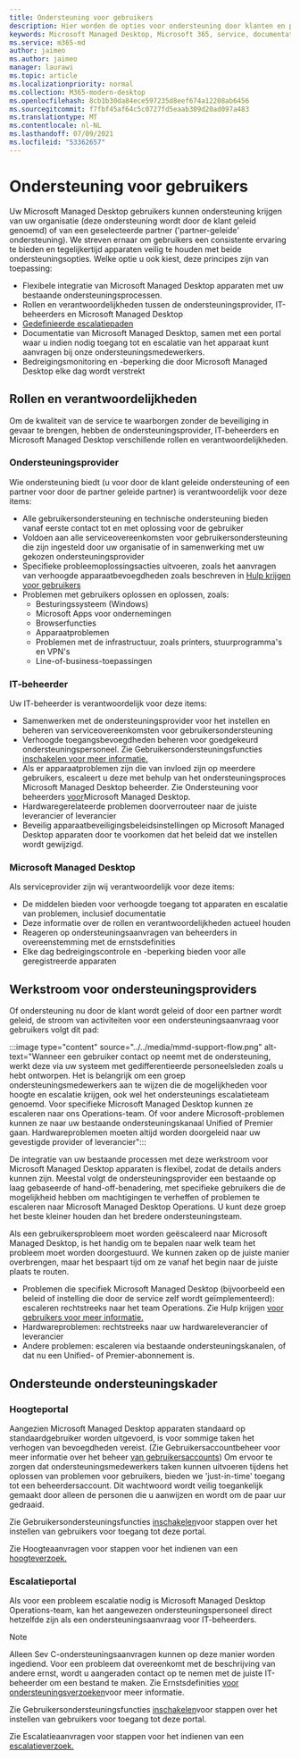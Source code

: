 ```yaml
---
title: Ondersteuning voor gebruikers
description: Hier worden de opties voor ondersteuning door klanten en partners uitgelegd.
keywords: Microsoft Managed Desktop, Microsoft 365, service, documentatie
ms.service: m365-md
author: jaimeo
ms.author: jaimeo
manager: laurawi
ms.topic: article
ms.localizationpriority: normal
ms.collection: M365-modern-desktop
ms.openlocfilehash: 8cb1b30da84ece597235d8eef674a12208ab6456
ms.sourcegitcommit: f7fbf45af64c5c0727fd5eaab309d20ad097a483
ms.translationtype: MT
ms.contentlocale: nl-NL
ms.lasthandoff: 07/09/2021
ms.locfileid: "53362657"
---
```

# <a name="user-support"></a>Ondersteuning voor gebruikers

Uw Microsoft Managed Desktop gebruikers kunnen ondersteuning krijgen van uw organisatie (deze ondersteuning wordt door de klant geleid genoemd) of van een geselecteerde partner ('partner-geleide' ondersteuning). We streven ernaar om gebruikers een consistente ervaring te bieden en tegelijkertijd apparaten veilig te houden met beide ondersteuningsopties. Welke optie u ook kiest, deze principes zijn van toepassing: 

- Flexibele integratie van Microsoft Managed Desktop apparaten met uw bestaande ondersteuningsprocessen. 
- Rollen en verantwoordelijkheden tussen de ondersteuningsprovider, IT-beheerders en Microsoft Managed Desktop 
- [Gedefinieerde escalatiepaden](#workflow-for-support-providers)
- Documentatie van Microsoft Managed Desktop, samen met een portal waar u indien nodig toegang tot en escalatie van het apparaat kunt aanvragen bij onze ondersteuningsmedewerkers.
- Bedreigingsmonitoring en -beperking die door Microsoft Managed Desktop elke dag wordt verstrekt

## <a name="roles-and-responsibilities"></a>Rollen en verantwoordelijkheden

Om de kwaliteit van de service te waarborgen zonder de beveiliging in gevaar te brengen, hebben de ondersteuningsprovider, IT-beheerders en Microsoft Managed Desktop verschillende rollen en verantwoordelijkheden.

### <a name="support-provider"></a>Ondersteuningsprovider

Wie ondersteuning biedt (u voor door de klant geleide ondersteuning of een partner voor door de partner geleide partner) is verantwoordelijk voor deze items:

- Alle gebruikersondersteuning en technische ondersteuning bieden vanaf eerste contact tot en met oplossing voor de gebruiker
- Voldoen aan alle serviceovereenkomsten voor gebruikersondersteuning die zijn ingesteld door uw organisatie of in samenwerking met uw gekozen ondersteuningsprovider
- Specifieke probleemoplossingsacties uitvoeren, zoals het aanvragen van verhoogde apparaatbevoegdheden zoals beschreven in [Hulp krijgen voor gebruikers](../working-with-managed-desktop/end-user-support.md)
- Problemen met gebruikers oplossen en oplossen, zoals:
    - Besturingssysteem (Windows)
    - Microsoft Apps voor ondernemingen
    - Browserfuncties
    - Apparaatproblemen
    - Problemen met de infrastructuur, zoals printers, stuurprogramma's en VPN's
    - Line-of-business-toepassingen

### <a name="it-admin"></a>IT-beheerder

Uw IT-beheerder is verantwoordelijk voor deze items:

- Samenwerken met de ondersteuningsprovider voor het instellen en beheren van serviceovereenkomsten voor gebruikersondersteuning
- Verhoogde toegangsbevoegdheden beheren voor goedgekeurd ondersteuningspersoneel. Zie Gebruikersondersteuningsfuncties [inschakelen voor meer informatie.](../get-started/enable-support.md)
- Als er apparaatproblemen zijn die van invloed zijn op meerdere gebruikers, escaleert u deze met behulp van het ondersteuningsproces Microsoft Managed Desktop beheerder. Zie Ondersteuning voor beheerders [voor](../working-with-managed-desktop/admin-support.md)Microsoft Managed Desktop.
- Hardwaregerelateerde problemen doorverrouteer naar de juiste leverancier of leverancier
- Beveilig apparaatbeveiligingsbeleidsinstellingen op Microsoft Managed Desktop apparaten door te voorkomen dat het beleid dat we instellen wordt gewijzigd.

### <a name="microsoft-managed-desktop"></a>Microsoft Managed Desktop

Als serviceprovider zijn wij verantwoordelijk voor deze items:

- De middelen bieden voor verhoogde toegang tot apparaten en escalatie van problemen, inclusief documentatie
- Deze informatie over de rollen en verantwoordelijkheden actueel houden
- Reageren op ondersteuningsaanvragen van beheerders in overeenstemming met de ernstsdefinities
- Elke dag bedreigingscontrole en -beperking bieden voor alle geregistreerde apparaten

## <a name="workflow-for-support-providers"></a>Werkstroom voor ondersteuningsproviders

Of ondersteuning nu door de klant wordt geleid of door een partner wordt geleid, de stroom van activiteiten voor een ondersteuningsaanvraag voor gebruikers volgt dit pad:

:::image type="content" source="../../media/mmd-support-flow.png" alt-text="Wanneer een gebruiker contact op neemt met de ondersteuning, werkt deze via uw systeem met gedifferentieerde personeelsleden zoals u hebt ontworpen. Het is belangrijk om een groep ondersteuningsmedewerkers aan te wijzen die de mogelijkheden voor hoogte en escalatie krijgen, ook wel het ondersteunings escalatieteam genoemd. Voor specifieke Microsoft Managed Desktop kunnen ze escaleren naar ons Operations-team. Of voor andere Microsoft-problemen kunnen ze naar uw bestaande ondersteuningskanaal Unified of Premier gaan. Hardwareproblemen moeten altijd worden doorgeleid naar uw gevestigde provider of leverancier":::

De integratie van uw bestaande processen met deze werkstroom voor Microsoft Managed Desktop apparaten is flexibel, zodat de details anders kunnen zijn. Meestal volgt de ondersteuningsprovider een bestaande op laag gebaseerde of hand-off-benadering, met specifieke gebruikers die de mogelijkheid hebben om machtigingen te verheffen of problemen te escaleren naar Microsoft Managed Desktop Operations. U kunt deze groep het beste kleiner houden dan het bredere ondersteuningsteam.

Als een gebruikersprobleem moet worden geëscaleerd naar Microsoft Managed Desktop, is het handig om te bepalen naar welk team het probleem moet worden doorgestuurd. We kunnen zaken op de juiste manier overbrengen, maar het bespaart tijd om ze vanaf het begin naar de juiste plaats te routen.

- Problemen die specifiek Microsoft Managed Desktop (bijvoorbeeld een beleid of instelling die door de service zelf wordt geïmplementeerd): escaleren rechtstreeks naar het team Operations. Zie Hulp krijgen [voor gebruikers voor meer informatie.](../working-with-managed-desktop/end-user-support.md)
- Hardwareproblemen: rechtstreeks naar uw hardwareleverancier of leverancier
- Andere problemen: escaleren via bestaande ondersteuningskanalen, of dat nu een Unified- of Premier-abonnement is.

## <a name="provided-support-framework"></a>Ondersteunde ondersteuningskader


### <a name="elevation-portal"></a>Hoogteportal 

Aangezien Microsoft Managed Desktop apparaten standaard op standaardgebruiker worden uitgevoerd, is voor sommige taken het verhogen van bevoegdheden vereist. (Zie Gebruikersaccountbeheer voor meer informatie over het beheer [van gebruikersaccounts](/windows/security/identity-protection/user-account-control/user-account-control-overview)) Om ervoor te zorgen dat [](../working-with-managed-desktop/end-user-support.md#elevation-requests) ondersteuningsmedewerkers taken kunnen uitvoeren tijdens het oplossen van problemen voor gebruikers, bieden we 'just-in-time' toegang tot een beheerdersaccount. Dit wachtwoord wordt veilig toegankelijk gemaakt door alleen de personen die u aanwijzen en wordt om de paar uur gedraaid.  

Zie Gebruikersondersteuningsfuncties [inschakelen](../get-started/enable-support.md)voor stappen over het instellen van gebruikers voor toegang tot deze portal.

Zie Hoogteaanvragen voor stappen voor het indienen van een [hoogteverzoek.](../working-with-managed-desktop/end-user-support.md#elevation-requests)

### <a name="escalation-portal"></a>Escalatieportal 

Als voor een probleem escalatie nodig is Microsoft Managed Desktop Operations-team, kan het aangewezen ondersteuningspersoneel direct hetzelfde zijn als een ondersteuningsaanvraag voor IT-beheerders.  

> [!NOTE]
> Alleen Sev C-ondersteuningsaanvragen kunnen op deze manier worden ingediend. Voor een probleem dat overeenkomt met de beschrijving van andere ernst, wordt u aangeraden contact op te nemen met de juiste IT-beheerder om een bestand te maken. Zie Ernstsdefinities [voor ondersteuningsverzoeken](../working-with-managed-desktop/admin-support.md#support-request-severity-definitions)voor meer informatie.

Zie Gebruikersondersteuningsfuncties [inschakelen](../get-started/enable-support.md)voor stappen over het instellen van gebruikers voor toegang tot deze portal.

Zie Escalatieaanvragen voor stappen voor het indienen van een [escalatieverzoek.](../working-with-managed-desktop/end-user-support.md#escalation-requests)
